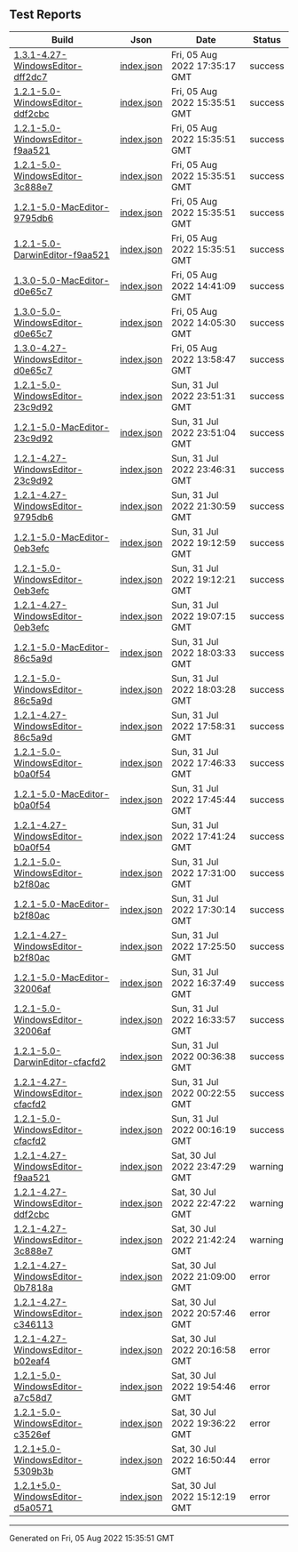 ## Test Reports

| Build | Json | Date | Status |
| ----- | ---- | ---- | ------ |
| [1.3.1-4.27-WindowsEditor-dff2dc7](1.3.1-4.27-WindowsEditor-dff2dc7/index.html) | [index.json](1.3.1-4.27-WindowsEditor-dff2dc7/index.json) | Fri, 05 Aug 2022 17:35:17 GMT | success |
| [1.2.1-5.0-WindowsEditor-ddf2cbc](1.2.1-5.0-WindowsEditor-ddf2cbc/index.html) | [index.json](1.2.1-5.0-WindowsEditor-ddf2cbc/index.json) | Fri, 05 Aug 2022 15:35:51 GMT | success |
| [1.2.1-5.0-WindowsEditor-f9aa521](1.2.1-5.0-WindowsEditor-f9aa521/index.html) | [index.json](1.2.1-5.0-WindowsEditor-f9aa521/index.json) | Fri, 05 Aug 2022 15:35:51 GMT | success |
| [1.2.1-5.0-WindowsEditor-3c888e7](1.2.1-5.0-WindowsEditor-3c888e7/index.html) | [index.json](1.2.1-5.0-WindowsEditor-3c888e7/index.json) | Fri, 05 Aug 2022 15:35:51 GMT | success |
| [1.2.1-5.0-MacEditor-9795db6](1.2.1-5.0-MacEditor-9795db6/index.html) | [index.json](1.2.1-5.0-MacEditor-9795db6/index.json) | Fri, 05 Aug 2022 15:35:51 GMT | success |
| [1.2.1-5.0-DarwinEditor-f9aa521](1.2.1-5.0-DarwinEditor-f9aa521/index.html) | [index.json](1.2.1-5.0-DarwinEditor-f9aa521/index.json) | Fri, 05 Aug 2022 15:35:51 GMT | success |
| [1.3.0-5.0-MacEditor-d0e65c7](1.3.0-5.0-MacEditor-d0e65c7/index.html) | [index.json](1.3.0-5.0-MacEditor-d0e65c7/index.json) | Fri, 05 Aug 2022 14:41:09 GMT | success |
| [1.3.0-5.0-WindowsEditor-d0e65c7](1.3.0-5.0-WindowsEditor-d0e65c7/index.html) | [index.json](1.3.0-5.0-WindowsEditor-d0e65c7/index.json) | Fri, 05 Aug 2022 14:05:30 GMT | success |
| [1.3.0-4.27-WindowsEditor-d0e65c7](1.3.0-4.27-WindowsEditor-d0e65c7/index.html) | [index.json](1.3.0-4.27-WindowsEditor-d0e65c7/index.json) | Fri, 05 Aug 2022 13:58:47 GMT | success |
| [1.2.1-5.0-WindowsEditor-23c9d92](1.2.1-5.0-WindowsEditor-23c9d92/index.html) | [index.json](1.2.1-5.0-WindowsEditor-23c9d92/index.json) | Sun, 31 Jul 2022 23:51:31 GMT | success |
| [1.2.1-5.0-MacEditor-23c9d92](1.2.1-5.0-MacEditor-23c9d92/index.html) | [index.json](1.2.1-5.0-MacEditor-23c9d92/index.json) | Sun, 31 Jul 2022 23:51:04 GMT | success |
| [1.2.1-4.27-WindowsEditor-23c9d92](1.2.1-4.27-WindowsEditor-23c9d92/index.html) | [index.json](1.2.1-4.27-WindowsEditor-23c9d92/index.json) | Sun, 31 Jul 2022 23:46:31 GMT | success |
| [1.2.1-4.27-WindowsEditor-9795db6](1.2.1-4.27-WindowsEditor-9795db6/index.html) | [index.json](1.2.1-4.27-WindowsEditor-9795db6/index.json) | Sun, 31 Jul 2022 21:30:59 GMT | success |
| [1.2.1-5.0-MacEditor-0eb3efc](1.2.1-5.0-MacEditor-0eb3efc/index.html) | [index.json](1.2.1-5.0-MacEditor-0eb3efc/index.json) | Sun, 31 Jul 2022 19:12:59 GMT | success |
| [1.2.1-5.0-WindowsEditor-0eb3efc](1.2.1-5.0-WindowsEditor-0eb3efc/index.html) | [index.json](1.2.1-5.0-WindowsEditor-0eb3efc/index.json) | Sun, 31 Jul 2022 19:12:21 GMT | success |
| [1.2.1-4.27-WindowsEditor-0eb3efc](1.2.1-4.27-WindowsEditor-0eb3efc/index.html) | [index.json](1.2.1-4.27-WindowsEditor-0eb3efc/index.json) | Sun, 31 Jul 2022 19:07:15 GMT | success |
| [1.2.1-5.0-MacEditor-86c5a9d](1.2.1-5.0-MacEditor-86c5a9d/index.html) | [index.json](1.2.1-5.0-MacEditor-86c5a9d/index.json) | Sun, 31 Jul 2022 18:03:33 GMT | success |
| [1.2.1-5.0-WindowsEditor-86c5a9d](1.2.1-5.0-WindowsEditor-86c5a9d/index.html) | [index.json](1.2.1-5.0-WindowsEditor-86c5a9d/index.json) | Sun, 31 Jul 2022 18:03:28 GMT | success |
| [1.2.1-4.27-WindowsEditor-86c5a9d](1.2.1-4.27-WindowsEditor-86c5a9d/index.html) | [index.json](1.2.1-4.27-WindowsEditor-86c5a9d/index.json) | Sun, 31 Jul 2022 17:58:31 GMT | success |
| [1.2.1-5.0-WindowsEditor-b0a0f54](1.2.1-5.0-WindowsEditor-b0a0f54/index.html) | [index.json](1.2.1-5.0-WindowsEditor-b0a0f54/index.json) | Sun, 31 Jul 2022 17:46:33 GMT | success |
| [1.2.1-5.0-MacEditor-b0a0f54](1.2.1-5.0-MacEditor-b0a0f54/index.html) | [index.json](1.2.1-5.0-MacEditor-b0a0f54/index.json) | Sun, 31 Jul 2022 17:45:44 GMT | success |
| [1.2.1-4.27-WindowsEditor-b0a0f54](1.2.1-4.27-WindowsEditor-b0a0f54/index.html) | [index.json](1.2.1-4.27-WindowsEditor-b0a0f54/index.json) | Sun, 31 Jul 2022 17:41:24 GMT | success |
| [1.2.1-5.0-WindowsEditor-b2f80ac](1.2.1-5.0-WindowsEditor-b2f80ac/index.html) | [index.json](1.2.1-5.0-WindowsEditor-b2f80ac/index.json) | Sun, 31 Jul 2022 17:31:00 GMT | success |
| [1.2.1-5.0-MacEditor-b2f80ac](1.2.1-5.0-MacEditor-b2f80ac/index.html) | [index.json](1.2.1-5.0-MacEditor-b2f80ac/index.json) | Sun, 31 Jul 2022 17:30:14 GMT | success |
| [1.2.1-4.27-WindowsEditor-b2f80ac](1.2.1-4.27-WindowsEditor-b2f80ac/index.html) | [index.json](1.2.1-4.27-WindowsEditor-b2f80ac/index.json) | Sun, 31 Jul 2022 17:25:50 GMT | success |
| [1.2.1-5.0-MacEditor-32006af](1.2.1-5.0-MacEditor-32006af/index.html) | [index.json](1.2.1-5.0-MacEditor-32006af/index.json) | Sun, 31 Jul 2022 16:37:49 GMT | success |
| [1.2.1-5.0-WindowsEditor-32006af](1.2.1-5.0-WindowsEditor-32006af/index.html) | [index.json](1.2.1-5.0-WindowsEditor-32006af/index.json) | Sun, 31 Jul 2022 16:33:57 GMT | success |
| [1.2.1-5.0-DarwinEditor-cfacfd2](1.2.1-5.0-DarwinEditor-cfacfd2/index.html) | [index.json](1.2.1-5.0-DarwinEditor-cfacfd2/index.json) | Sun, 31 Jul 2022 00:36:38 GMT | success |
| [1.2.1-4.27-WindowsEditor-cfacfd2](1.2.1-4.27-WindowsEditor-cfacfd2/index.html) | [index.json](1.2.1-4.27-WindowsEditor-cfacfd2/index.json) | Sun, 31 Jul 2022 00:22:55 GMT | success |
| [1.2.1-5.0-WindowsEditor-cfacfd2](1.2.1-5.0-WindowsEditor-cfacfd2/index.html) | [index.json](1.2.1-5.0-WindowsEditor-cfacfd2/index.json) | Sun, 31 Jul 2022 00:16:19 GMT | success |
| [1.2.1-4.27-WindowsEditor-f9aa521](1.2.1-4.27-WindowsEditor-f9aa521/index.html) | [index.json](1.2.1-4.27-WindowsEditor-f9aa521/index.json) | Sat, 30 Jul 2022 23:47:29 GMT | warning |
| [1.2.1-4.27-WindowsEditor-ddf2cbc](1.2.1-4.27-WindowsEditor-ddf2cbc/index.html) | [index.json](1.2.1-4.27-WindowsEditor-ddf2cbc/index.json) | Sat, 30 Jul 2022 22:47:22 GMT | warning |
| [1.2.1-4.27-WindowsEditor-3c888e7](1.2.1-4.27-WindowsEditor-3c888e7/index.html) | [index.json](1.2.1-4.27-WindowsEditor-3c888e7/index.json) | Sat, 30 Jul 2022 21:42:24 GMT | warning |
| [1.2.1-4.27-WindowsEditor-0b7818a](1.2.1-4.27-WindowsEditor-0b7818a/index.html) | [index.json](1.2.1-4.27-WindowsEditor-0b7818a/index.json) | Sat, 30 Jul 2022 21:09:00 GMT | error |
| [1.2.1-4.27-WindowsEditor-c346113](1.2.1-4.27-WindowsEditor-c346113/index.html) | [index.json](1.2.1-4.27-WindowsEditor-c346113/index.json) | Sat, 30 Jul 2022 20:57:46 GMT | error |
| [1.2.1-4.27-WindowsEditor-b02eaf4](1.2.1-4.27-WindowsEditor-b02eaf4/index.html) | [index.json](1.2.1-4.27-WindowsEditor-b02eaf4/index.json) | Sat, 30 Jul 2022 20:16:58 GMT | error |
| [1.2.1-5.0-WindowsEditor-a7c58d7](1.2.1-5.0-WindowsEditor-a7c58d7/index.html) | [index.json](1.2.1-5.0-WindowsEditor-a7c58d7/index.json) | Sat, 30 Jul 2022 19:54:46 GMT | error |
| [1.2.1-5.0-WindowsEditor-c3526ef](1.2.1-5.0-WindowsEditor-c3526ef/index.html) | [index.json](1.2.1-5.0-WindowsEditor-c3526ef/index.json) | Sat, 30 Jul 2022 19:36:22 GMT | error |
| [1.2.1+5.0-WindowsEditor-5309b3b](1.2.1+5.0-WindowsEditor-5309b3b/index.html) | [index.json](1.2.1+5.0-WindowsEditor-5309b3b/index.json) | Sat, 30 Jul 2022 16:50:44 GMT | error |
| [1.2.1+5.0-WindowsEditor-d5a0571](1.2.1+5.0-WindowsEditor-d5a0571/index.html) | [index.json](1.2.1+5.0-WindowsEditor-d5a0571/index.json) | Sat, 30 Jul 2022 15:12:19 GMT | error |

---

Generated on Fri, 05 Aug 2022 15:35:51 GMT


